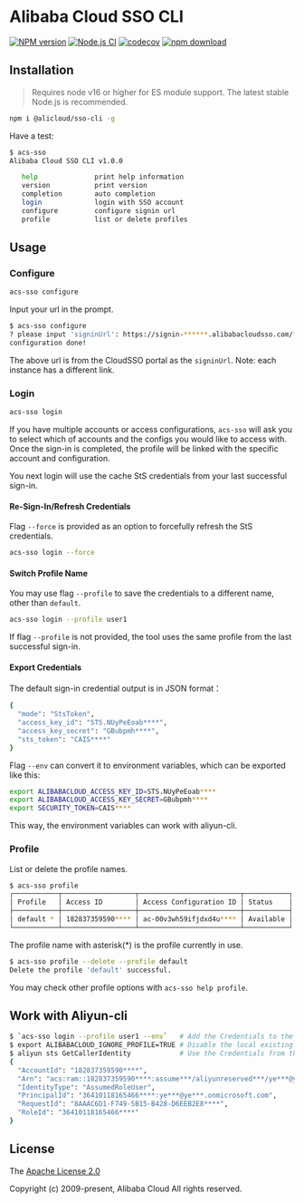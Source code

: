 # Alibaba Cloud SSO CLI

[![NPM version][npm-image]][npm-url]
[![Node.js CI](https://github.com/aliyun/alibabacloud-sso-cli/actions/workflows/node.js.yml/badge.svg)](https://github.com/aliyun/alibabacloud-sso-cli/actions/workflows/node.js.yml)
[![codecov][cov-image]][cov-url]
[![npm download][download-image]][download-url]

[npm-image]: https://img.shields.io/npm/v/@alicloud/sso-cli.svg?style=flat-square
[npm-url]: https://npmjs.org/package/@alicloud/sso-cli
[cov-image]: https://codecov.io/gh/aliyun/alibabacloud-sso-cli/branch/master/graph/badge.svg
[cov-url]: https://codecov.io/gh/aliyun/alibabacloud-sso-cli
[download-image]: https://img.shields.io/npm/dm/@alicloud/sso-cli.svg?style=flat-square
[download-url]: https://npmjs.org/package/@alicloud/sso-cli

## Installation

> Requires node v16 or higher for ES module support. The latest stable Node.js is recommended.

```sh
npm i @alicloud/sso-cli -g
```

Have a test:

```sh
$ acs-sso
Alibaba Cloud SSO CLI v1.0.0

   help              print help information
   version           print version
   completion        auto completion
   login             login with SSO account
   configure         configure signin url
   profile           list or delete profiles

```

## Usage

### Configure

```sh
acs-sso configure
```

Input your url in the prompt.

```sh
$ acs-sso configure
? please input 'signinUrl': https://signin-******.alibabacloudsso.com/***/login
configuration done!
```

The above url is from the CloudSSO portal as the `signinUrl`. Note: each instance has a different link.

### Login

```sh
acs-sso login
```

If you have multiple accounts or access configurations, `acs-sso` will ask you to select which of accounts and the configs you would like to access with. Once the sign-in is completed, the profile will be linked with the specific account and configuration.

You next login will use the cache StS credentials from your last successful sign-in.

#### Re-Sign-In/Refresh Credentials

Flag `--force` is provided as an option to forcefully refresh the StS credentials.

```sh
acs-sso login --force
```

#### Switch Profile Name

You may use flag `--profile` to save the credentials to a different name, other than `default`.

```sh
acs-sso login --profile user1
```

If flag `--profile` is not provided, the tool uses the same profile from the last successful sign-in.


#### Export Credentials

The default sign-in credential output is in JSON format：

```sh
{
  "mode": "StsToken",
  "access_key_id": "STS.NUyPeEoab****",
  "access_key_secret": "GBubpmh****",
  "sts_token": "CAIS****"
}
```

Flag `--env` can convert it to environment variables, which can be exported like this:

```sh
export ALIBABACLOUD_ACCESS_KEY_ID=STS.NUyPeEoab****
export ALIBABACLOUD_ACCESS_KEY_SECRET=GBubpmh****
export SECURITY_TOKEN=CAIS****
```

This way, the environment variables can work with aliyun-cli.

### Profile

List or delete the profile names.

```sh
$ acs-sso profile
┌───────────┬──────────────────┬─────────────────────────┬───────────┐
│ Profile   │ Access ID        │ Access Configuration ID │ Status    │
├───────────┼──────────────────┼─────────────────────────┼───────────┤
│ default * │ 182837359590**** │ ac-00v3wh59ifjdxd4u**** │ Available │
└───────────┴──────────────────┴─────────────────────────┴───────────┘
```

The profile name with asterisk(*) is the profile currently in use.

```sh
$ acs-sso profile --delete --profile default
Delete the profile 'default' successful.
```

You may check other profile options with `acs-sso help profile`.

## Work with Aliyun-cli

```sh
$ `acs-sso login --profile user1 --env`   # Add the Credentials to the environment variables
$ export ALIBABACLOUD_IGNORE_PROFILE=TRUE # Disable the local existing profiles to avoid conflicts
$ aliyun sts GetCallerIdentity            # Use the Credentials from the environment variables
{
  "AccountId": "182837359590****",
  "Arn": "acs:ram::182837359590****:assume***/aliyunreserved***/ye***@ye***.onmicrosoft.com",
  "IdentityType": "AssumedRoleUser",
  "PrincipalId": "36410118165466****:ye***@ye***.onmicrosoft.com",
  "RequestId": "8AAAC6D1-F749-5B15-B428-D6EEB2E8****",
  "RoleId": "36410118165466****"
}
```

## License

The [Apache License 2.0](/LICENSE)

Copyright (c) 2009-present, Alibaba Cloud All rights reserved.
